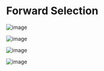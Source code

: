 # Forward Selection

![image](https://github.com/yangshiteng/Data-Science-Learning-Path/assets/60442877/4a9d464c-184b-4559-9186-7d8a07b019b4)

![image](https://github.com/yangshiteng/Data-Science-Learning-Path/assets/60442877/b4bbc1ed-0549-44bb-abcd-4bf98e2b8a1e)

![image](https://github.com/yangshiteng/Data-Science-Learning-Path/assets/60442877/93dd7c97-b870-4857-9195-786a3a22efe1)

![image](https://github.com/yangshiteng/Data-Science-Learning-Path/assets/60442877/623f7110-cd9a-4cc8-b397-03648be4aefb)
